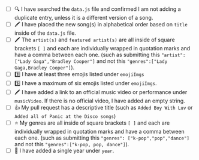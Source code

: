 <!-- You must fill out this to do list for your pull request to be accepted.  If you are adding a new song, please follow the checklist below. Place an [x] (get rid of any spaces) inside each square as you complete each item. This is just to help you double check for any errors that might come up. 🙂 If this pull request is to address something other than adding songs, please delete the text below and write your own description on what you have changed/added to the project. -->

- [ ] 🔍 I have searched the `data.js` file and confirmed I am not adding a duplicate entry, unless it is a different version of a song.
- [ ] 🖍️ I have placed the new song(s) in alphabetical order based on `title` inside of the `data.js` file. 
- [ ] 🖍️ The `artist(s)` and `featured artist(s)` are all inside of square brackets `[ ]` and each are individually wrapped in quotation marks and have a comma between each one. (such as submitting this `"artist": ["Lady Gaga","Bradley Cooper"]` and not this `"genres":["Lady Gaga,Bradley Cooper"]`).
- [ ] 3️⃣ I have at least three emojis listed under `emojiImgs`
- [ ] 5️⃣ I have a maximum of six emojis listed under `emojiImgs`.
- [ ] 🖍️ I have added a link to an official music video or performance under `musicVideo`. If there is no official video, I have added an empty string.
- [ ] 👍 My pull request has a descriptive title (such as `Added Boy With Luv` or `Added all of Panic at the Disco songs`)
- [ ] ⭐ My genres are all inside of square brackets `[ ]` and each are individually wrapped in quotation marks and have a comma between each one. (such as submitting this `"genres": ["k-pop","pop","dance"]` and not this `"genres":["k-pop, pop, dance"]`).
- [ ] 📅 I have added a single year under `year`. 

<!-- 👋 If this pull request closes an issue, add the note 'Closes #---' to the bottom of the pull request (replace the --- with the issue number). 

<!-- 👋 If you would like me to Tweet about your contribution, add your Twitter handle to the bottom of this pull request. I will tweet a short summary and a screenshot of what you added. Example tweet: Congrats to @musicalwebdev for contributing to EmojiBops with their first ever pull request by adding Complicated by Avril Lavigne, one of our favorite 2000s hits! 🥳🎵-->


